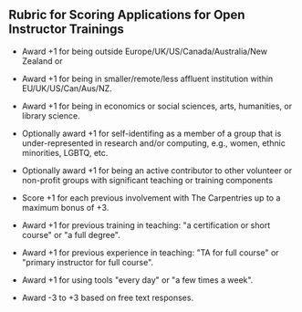 ## Rubric for Scoring Applications for Open Instructor Trainings

- Award +1 for being outside Europe/UK/US/Canada/Australia/New Zealand or
- Award +1 for being in smaller/remote/less affluent institution within EU/UK/US/Can/Aus/NZ.

- Award +1 for being in economics or social sciences, arts, humanities, or library science.

- Optionally award +1 for self-identifing as a member of a group that is under-represented
        in research and/or computing, e.g., women, ethnic minorities, LGBTQ,
        etc. 
        
- Optionally award +1 for being an active contributor to other volunteer or
        non-profit groups with significant teaching or training components

- Score +1 for each previous involvement with The Carpentries up to a maximum bonus of +3.

- Award +1 for previous training in teaching: "a certification or short course" or "a full degree".

- Award +1 for previous experience in teaching: "TA for full course" or "primary instructor for full course".

- Award +1 for using tools "every day" or "a few times a week".

- Award -3 to +3 based on free text responses.


